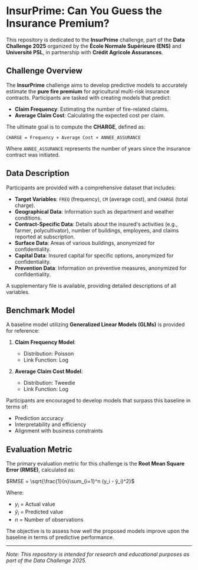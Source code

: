 # InsurPrime: Can You Guess the Insurance Premium?

This repository is dedicated to the **InsurPrime** challenge, part of the **Data
Challenge 2025** organized by the **École Normale Supérieure (ENS)** and
**Université PSL**, in partnership with **Crédit Agricole Assurances**.

## Challenge Overview

The **InsurPrime** challenge aims to develop predictive models to accurately
estimate the **pure fire premium** for agricultural multi-risk insurance
contracts. Participants are tasked with creating models that predict:

-   **Claim Frequency**: Estimating the number of fire-related claims.
-   **Average Claim Cost**: Calculating the expected cost per claim.

The ultimate goal is to compute the **CHARGE**, defined as:

```
CHARGE = Frequency × Average Cost × ANNEE_ASSURANCE
```

Where `ANNEE_ASSURANCE` represents the number of years since the insurance
contract was initiated.

## Data Description

Participants are provided with a comprehensive dataset that includes:

-   **Target Variables**: `FREQ` (frequency), `CM` (average cost), and `CHARGE`
    (total charge).
-   **Geographical Data**: Information such as department and weather
    conditions.
-   **Contract-Specific Data**: Details about the insured's activities (e.g.,
    farmer, polycultivator), number of buildings, employees, and claims reported
    at subscription.
-   **Surface Data**: Areas of various buildings, anonymized for
    confidentiality.
-   **Capital Data**: Insured capital for specific options, anonymized for
    confidentiality.
-   **Prevention Data**: Information on preventive measures, anonymized for
    confidentiality.

A supplementary file is available, providing detailed descriptions of all
variables.

## Benchmark Model

A baseline model utilizing **Generalized Linear Models (GLMs)** is provided for
reference:

1. **Claim Frequency Model**:

    - Distribution: Poisson
    - Link Function: Log

2. **Average Claim Cost Model**:
    - Distribution: Tweedie
    - Link Function: Log

Participants are encouraged to develop models that surpass this baseline in
terms of:

-   Prediction accuracy
-   Interpretability and efficiency
-   Alignment with business constraints

## Evaluation Metric

The primary evaluation metric for this challenge is the **Root Mean Square Error
(RMSE)**, calculated as:

$RMSE = \sqrt{\frac{1}{n}\sum_{i=1}^n (y_i - ŷ_i)^2}$

Where:

-   $y_i$ = Actual value
-   $ŷ_i$ = Predicted value
-   $n$ = Number of observations

The objective is to assess how well the proposed models improve upon the
baseline in terms of predictive performance.

---

_Note: This repository is intended for research and educational purposes as part
of the Data Challenge 2025._

